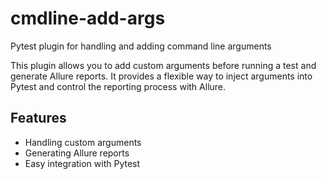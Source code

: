 # cmdline-add-args

Pytest plugin for handling and adding command line arguments

This plugin allows you to add custom arguments before running a test and generate Allure reports. It provides a flexible way to inject arguments into Pytest and control the reporting process with Allure.

## Features

- Handling custom arguments
- Generating Allure reports
- Easy integration with Pytest